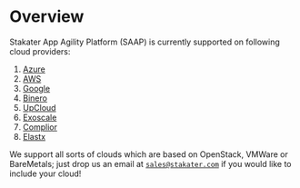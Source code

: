 # Overview

Stakater App Agility Platform (SAAP) is currently supported on following cloud providers:

1. [Azure](./azure.md)
2. [AWS](./aws.md)
3. [Google](./gcp.md)
4. [Binero](./binero.md)
5. [UpCloud](./upcloud.md)
6. [Exoscale](./exoscale.md)
7. [Complior](./complior.md)
7. [Elastx](./elastx.md)

We support all sorts of clouds which are based on OpenStack, VMWare or BareMetals; just drop us an email at [`sales@stakater.com`](mailto:sales@stakater.com) if you would like to include your cloud!
